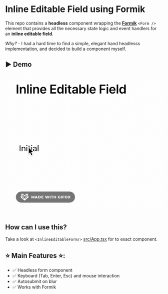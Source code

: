 # Inline Editable Field using Formik

This repo contains a **headless** component wrapping the [**Formik**](https://formik.org) `<Form />` element that provides all the necessary state logic and event handlers for an **inline editable field**. 

*Why?* - I had a hard time to find a simple, elegant hand headlesss implementation, and decided to build a component myself.

## ▶️ Demo

![Demo gif of inline editable field](demo.gif)

## How can I use this?
Take a look at `<InlineEditableForm/>` [src/App.tsx](src/App.tsx) for to exact component.

## ⭐️ Main Features ⭐️:

- ✅ Headless form component
- ✅ Keyboard (Tab, Enter, Esc) and mouse interaction
- ✅ Autosubmit on blur
- ✅  Works with Formik
